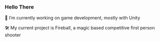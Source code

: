 ### Hello There

🔭 I’m currently working on game development, mostly with Unity

🛠 My current project is Fireball, a magic based competitive first person shooter

